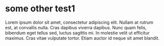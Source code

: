 # some other test1

Lorem ipsum dolor sit amet, consectetur adipiscing elit. Nullam at
rutrum est, at convallis nulla. Cras dapibus viverra dapibus. Nunc
quam felis, bibendum eget tellus sed, luctus sagittis mi. In
molestie velit ut efficitur maximus. Cras vitae vulputate tortor.
Etiam auctor id neque sit amet blandit.
